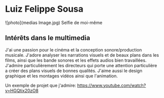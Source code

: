 # Luiz Felippe Sousa 

![photo](medias Image.jpg)
Selfie de moi-même 

## **Intérêts dans le multimedia** 
J'ai une passion pour le cinéma et la conception sonore/production musicale. J'adore analyser les narrations visuels et de beaux plans dans les films, ainsi que les bande sonores et les effets audios bien travaillées. J'admire particulièrement les directeurs qui porte une attention particulière a créer des plans visuels de bonnes qualités. J'aime aussi le design
graphique et les montages vidéos ainsi que l'animation.

Un exemple de projet que j'admire: 
<https://www.youtube.com/watch?v=HGQtix20zO8>

